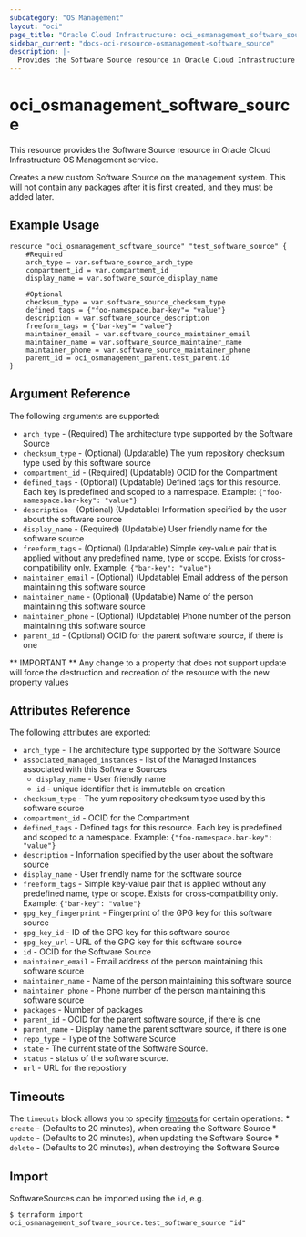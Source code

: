 ```yaml
---
subcategory: "OS Management"
layout: "oci"
page_title: "Oracle Cloud Infrastructure: oci_osmanagement_software_source"
sidebar_current: "docs-oci-resource-osmanagement-software_source"
description: |-
  Provides the Software Source resource in Oracle Cloud Infrastructure OS Management service
---
```


# oci_osmanagement_software_source
This resource provides the Software Source resource in Oracle Cloud Infrastructure OS Management service.

Creates a new custom Software Source on the management system.
This will not contain any packages after it is first created,
and they must be added later.


## Example Usage

```hcl
resource "oci_osmanagement_software_source" "test_software_source" {
	#Required
	arch_type = var.software_source_arch_type
	compartment_id = var.compartment_id
	display_name = var.software_source_display_name

	#Optional
	checksum_type = var.software_source_checksum_type
	defined_tags = {"foo-namespace.bar-key"= "value"}
	description = var.software_source_description
	freeform_tags = {"bar-key"= "value"}
	maintainer_email = var.software_source_maintainer_email
	maintainer_name = var.software_source_maintainer_name
	maintainer_phone = var.software_source_maintainer_phone
	parent_id = oci_osmanagement_parent.test_parent.id
}
```

## Argument Reference

The following arguments are supported:

* `arch_type` - (Required) The architecture type supported by the Software Source
* `checksum_type` - (Optional) (Updatable) The yum repository checksum type used by this software source
* `compartment_id` - (Required) (Updatable) OCID for the Compartment
* `defined_tags` - (Optional) (Updatable) Defined tags for this resource. Each key is predefined and scoped to a namespace. Example: `{"foo-namespace.bar-key": "value"}` 
* `description` - (Optional) (Updatable) Information specified by the user about the software source
* `display_name` - (Required) (Updatable) User friendly name for the software source
* `freeform_tags` - (Optional) (Updatable) Simple key-value pair that is applied without any predefined name, type or scope. Exists for cross-compatibility only. Example: `{"bar-key": "value"}` 
* `maintainer_email` - (Optional) (Updatable) Email address of the person maintaining this software source
* `maintainer_name` - (Optional) (Updatable) Name of the person maintaining this software source
* `maintainer_phone` - (Optional) (Updatable) Phone number of the person maintaining this software source
* `parent_id` - (Optional) OCID for the parent software source, if there is one


** IMPORTANT **
Any change to a property that does not support update will force the destruction and recreation of the resource with the new property values

## Attributes Reference

The following attributes are exported:

* `arch_type` - The architecture type supported by the Software Source
* `associated_managed_instances` - list of the Managed Instances associated with this Software Sources
	* `display_name` - User friendly name
	* `id` - unique identifier that is immutable on creation
* `checksum_type` - The yum repository checksum type used by this software source
* `compartment_id` - OCID for the Compartment
* `defined_tags` - Defined tags for this resource. Each key is predefined and scoped to a namespace. Example: `{"foo-namespace.bar-key": "value"}` 
* `description` - Information specified by the user about the software source
* `display_name` - User friendly name for the software source
* `freeform_tags` - Simple key-value pair that is applied without any predefined name, type or scope. Exists for cross-compatibility only. Example: `{"bar-key": "value"}` 
* `gpg_key_fingerprint` - Fingerprint of the GPG key for this software source
* `gpg_key_id` - ID of the GPG key for this software source
* `gpg_key_url` - URL of the GPG key for this software source
* `id` - OCID for the Software Source
* `maintainer_email` - Email address of the person maintaining this software source
* `maintainer_name` - Name of the person maintaining this software source
* `maintainer_phone` - Phone number of the person maintaining this software source
* `packages` - Number of packages
* `parent_id` - OCID for the parent software source, if there is one
* `parent_name` - Display name the parent software source, if there is one
* `repo_type` - Type of the Software Source
* `state` - The current state of the Software Source.
* `status` - status of the software source.
* `url` - URL for the repostiory

## Timeouts

The `timeouts` block allows you to specify [timeouts](https://registry.terraform.io/providers/hashicorp/oci/latest/docs/guides/changing_timeouts) for certain operations:
	* `create` - (Defaults to 20 minutes), when creating the Software Source
	* `update` - (Defaults to 20 minutes), when updating the Software Source
	* `delete` - (Defaults to 20 minutes), when destroying the Software Source


## Import

SoftwareSources can be imported using the `id`, e.g.

```
$ terraform import oci_osmanagement_software_source.test_software_source "id"
```

